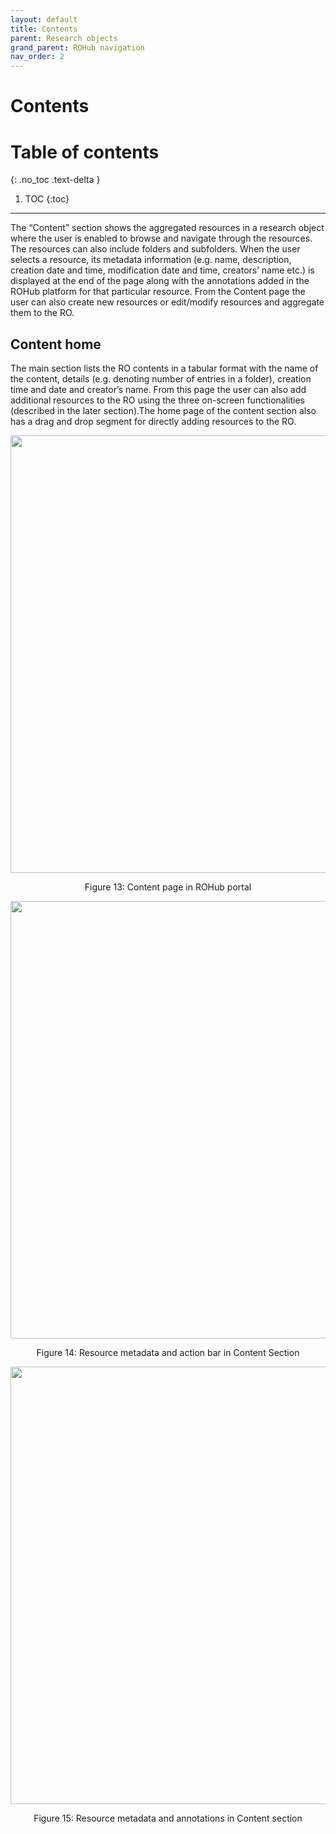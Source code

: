 ```yaml
---
layout: default
title: Contents
parent: Research objects
grand_parent: ROHub navigation
nav_order: 2
---
```


# Contents

# Table of contents
{: .no_toc .text-delta }

1. TOC
{:toc}

---


The “Content” section shows the aggregated resources in a research object where the user is enabled to browse and navigate through the resources. The resources can also include folders and subfolders. When the user selects a resource, its metadata information (e.g. name, description, creation date and time, modification date and time, creators’ name etc.) is displayed at the end of the page along with the annotations added in the ROHub platform for that particular resource. From the Content page the user can also create new resources or edit/modify resources and aggregate them to the RO.

## Content home
The main section lists the RO contents in a tabular format with the name of the content, details (e.g. denoting number of entries in a folder), creation time and date and creator’s name. From this page the user can also add additional resources to the RO using the three on-screen functionalities (described in the later section).The home page of the content section also has a drag and drop segment for directly adding resources to the RO.


<p align="center"> <img src="https://box.psnc.pl/f/3b9bfcf411/?raw=1" width="700"> </p>
<div align="center"> Figure 13: Content page in ROHub portal </div>

<p align="center"> <img src="https://box.psnc.pl/f/ff5dd2833b/?raw=1" width="700"> </p>
<div align="center"> Figure 14: Resource metadata and action bar in Content Section </div>


<p align="center"> <img src="https://box.psnc.pl/f/8be0e6696c/?raw=1" width="700"> </p>
<div align="center"> Figure 15: Resource metadata and annotations in Content section </div>
